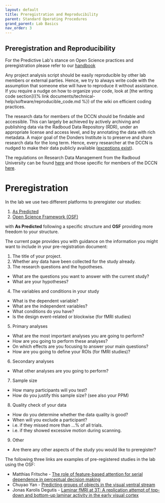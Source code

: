 ```yaml
---
layout: default
title: Preregistration and Reproducibility
parent: Standard Operating Procedures
grand_parent: Lab Basics
nav_order: 3
---
```


## Preregistration and Reproducibility
For the Predictive Lab's stance on Open Science practices and preregistration please refer to our [handbook](https://drive.google.com/file/d/1RMTpcPl8lwJ6Ozf3QIlTaehedsL_tSUC/view)

Any project analysis script should be easily reproducible by other lab members or external parties. Hence, we try to always write code with the assumption that someone else will have to reproduce it without assistance. If you require a nudge on how to organize your code, look at [the writing code section]({% link documents/technical-help/software/reproducible_code.md %}) of the wiki on efficient coding practices. 

The research data for members of the DCCN should be findable and accessible. This can largely be achieved by actively archiving and publishing data via the Radboud Data Repository (RDR), under an appropriate license and access level, and by annotating the data with rich metadata. A major goal of the Donders Institute is to preserve and share research data for the long term. Hence, every researcher at the DCCN is nudged to make their data publicly available ([exceptions exist](https://www.ru.nl/rdm/vm/policy-documents/)). 

The regulations on Research Data Management from the Radboud University can be found [here](https://www.ru.nl/rdm/vm/policy-documents/) and those specific for members of the DCCN [here](https://intranet.donders.ru.nl/index.php?id=6467).







# Preregistration


In the lab we use two different platforms to preregister our studies:
1. [As Predicted](https://aspredicted.org/)
2. [Open Science Framework (OSF)](https://osf.io/)

with **As Predicted** following a specific structure and **OSF** providing more freedom to your structure. 

The current page provides you with guidance on the information you might want to include in your pre-registration document: 

1. The title of your project.
2. Whether any data have been collected for the study already.
3. The research questions and the hypotheses.
- What are the questions you want to answer with the current study?
- What are your hypotheses?
4. The variables and conditions in your study
- What is the dependent variable?
- What are the independent variables?
- What conditions do you have?
- Is the design event-related or blockwise (for fMRI studies)
5. Primary analyses
- What are the most important analyses you are going to perform?
- How are you going to perform these analyses?
- On which effects are you focusing to answer your main questions?
- How are you going to define your ROIs (for fMRI studies)?
6. Secondary analyses
- What other analyses are you going to perform?
7. Sample size
- How many participants will you test?
- How do you justify this sample size? (see also your PPM)
8. Quality check of your data
- How do you determine whether the data quality is good?
- When will you exclude a participant?
- i.e. if they missed more than …% of all trials.
- i.e. if they showed excessive motion during scanning.
9. Other
- Are there any other aspects of the study you would like to preregister?


The following three links are examples of pre-registered studies in the lab using the OSF:
* Matthias Fritsche - [The role of feature-based attention for serial dependence in perceptual decision making](https://osf.io/q7gj3/)
* Chuyao Yan - [Predicting groups of objects in the visual ventral stream](https://osf.io/s59p6)
* Jonas Karolis Degutis - [Laminar fMRI at 3T: A replication attempt of top-down and bottom-up laminar activity in the early visual cortex](https://osf.io/txuye/)
